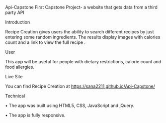 Api-Capstone
First Capstone Project- a website that gets data from a third party API

Introduction

Recipe Creation gives users the ability to search different recipes by just entering some random ingredients. The results display images with calories count and a link to view the full recipe . 

User

This app will be useful for people with dietary restrictions, calorie count and food allergies.  


Live Site

You can find Recipe Creation at https://sana2211.github.io/Api-Capstone/

Technical

•	The app was built using HTML5, CSS, JavaScript and jQuery.

•	The app is fully responsive.
